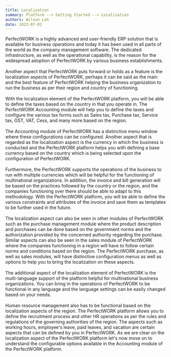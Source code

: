 ```yaml
---
title: Localization
summary: Platform --> Getting Started --> Localization
authors: Wilson Loh
date: 2023-07-02
---
```


PerfectWORK is a highly advanced and user-friendly ERP solution that is available for business operations and today it has been used in all parts of the world as the company management software. The dedicated infrastructure, as well as the operational capability, is the reason for the widespread adoption of PerfectWORK by various business establishments. 
<br/><br/>
Another aspect that PerfectWORK puts forward or holds as a feature is the localization aspects of PerfectWORK, perhaps it can be said as the main and the best feature of PerfectWORK helping the business organization to run the business as per their region and country of functioning.
<br/><br/>
With the localization element of the PerfectWORK platform, you will be able to define the taxes based on the country in that you operate in. The PerfectWORK Accounting module will help you to define the taxes and configure the various tax forms such as Sales tax, Purchase tax, Service tax, GST, VAT, Cess, and many more based on the region. 
<br/><br/>
The Accounting module of PerfectWORK has a distinctive menu window where these configurations can be configured. Another aspect that is regarded as the localization aspect is the currency in which the business is conducted and the PerfectWORK platform helps you with defining a base currency based on the country which is being selected upon the configuration of PerfectWORK.
<br/><br/>
Furthermore, the PerfectWORK supports the operations of the business to run with multiple currencies which will be helpful for the functioning of multinational organizations. In addition, the invoice and bill generation will be based on the practices followed by the country or the region, and the companies functioning over there should be able to adapt to this methodology. With the PerfectWORK platform, you will be able to define the various constraints and attributes of the invoice and save them as templates to be further used in the future. 
<br/><br/>
The localization aspect can also be seen in other modules of PerfectWORK such as the purchase management module where the product description and purchases can be done based on the government norms and the authorization provided by the concerned authority regarding the purchase. Similar aspects can also be seen in the sales module of PerfectWORK where the companies functioning in a region will have to follow certain norms and conditions based on the region. The PerfectWORK purchase, as well as sales modules, will have distinctive configuration menus as well as options to help you to bring the localization on these aspects.
<br/><br/>
The additional aspect of the localization element of PerfectWORK is the multi-language support of the platform helpful for multinational business organizations. You can bring in the operations of PerfectWORK to be functional in any language and the language settings can be easily changed based on your needs. 
<br/><br/>
Human resource management also has to be functional based on the localization aspects of the region. The PerfectWORK platform allows you to define the recruitment process and other HR operations as per the rules and regulations of the governing authorities of the region. The aspects such as working hours, employee's leave, paid leaves, and vacation are certain aspects that can be defined by you in PerfectWORK. As we are clear on the localization aspect of the PerfectWORK platform let's now move on to understand the configurable options available in the Accounting module of the PerfectWORK platform.